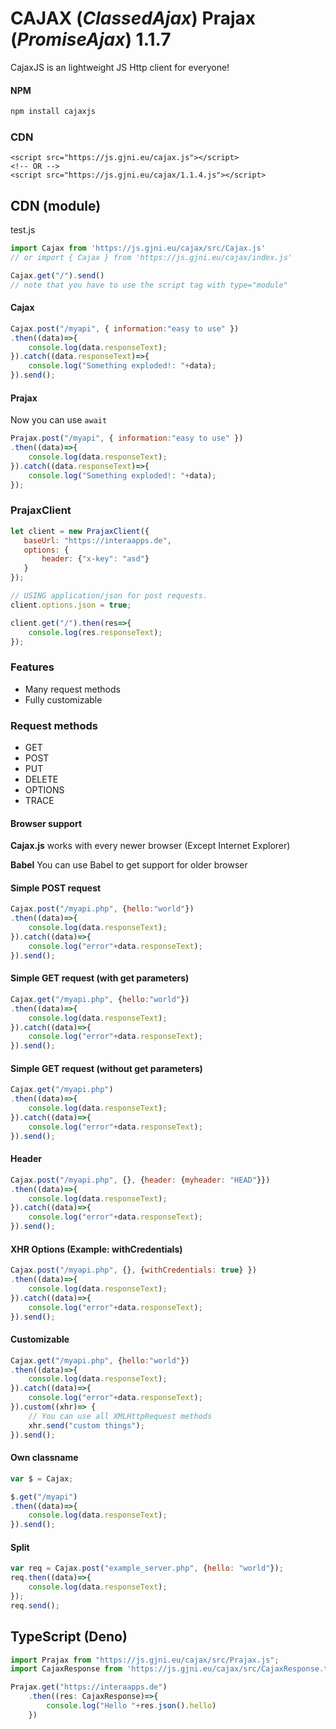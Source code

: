 # CAJAX (*ClassedAjax*) Prajax (*PromiseAjax*) 1.1.7
CajaxJS is an lightweight JS Http client for everyone!

#### NPM
```bash
npm install cajaxjs
```

### CDN
```
<script src="https://js.gjni.eu/cajax.js"></script>
<!-- OR -->
<script src="https://js.gjni.eu/cajax/1.1.4.js"></script>
```

## CDN (module)
test.js
```javascript
import Cajax from 'https://js.gjni.eu/cajax/src/Cajax.js'
// or import { Cajax } from 'https://js.gjni.eu/cajax/index.js'

Cajax.get("/").send()
// note that you have to use the script tag with type="module"
```


#### Cajax
```javascript
Cajax.post("/myapi", { information:"easy to use" })
.then((data)=>{
    console.log(data.responseText);
}).catch((data.responseText)=>{
    console.log("Something exploded!: "+data);
}).send();
```

#### Prajax
Now you can use `await`
```javascript
Prajax.post("/myapi", { information:"easy to use" })
.then((data)=>{
    console.log(data.responseText);
}).catch((data.responseText)=>{
    console.log("Something exploded!: "+data);
});
```

### PrajaxClient
```javascript
let client = new PrajaxClient({
   baseUrl: "https://interaapps.de",
   options: {
       header: {"x-key": "asd"}
   }
});

// USING application/json for post requests.
client.options.json = true;

client.get("/").then(res=>{
    console.log(res.responseText);
});
```

### Features
- Many request methods
- Fully customizable

### Request methods
- GET
- POST
- PUT
- DELETE
- OPTIONS
- TRACE

#### Browser support
**Cajax.js** works with every newer browser (Except Internet Explorer)

**Babel** You can use Babel to get support for older browser

#### Simple POST request
```javascript
Cajax.post("/myapi.php", {hello:"world"})
.then((data)=>{
    console.log(data.responseText);
}).catch((data)=>{
    console.log("error"+data.responseText);
}).send();
```

#### Simple GET request (with get parameters)
```javascript
Cajax.get("/myapi.php", {hello:"world"})
.then((data)=>{
    console.log(data.responseText);
}).catch((data)=>{
    console.log("error"+data.responseText);
}).send();
```

#### Simple GET request (without get parameters)
```javascript
Cajax.get("/myapi.php")
.then((data)=>{
    console.log(data.responseText);
}).catch((data)=>{
    console.log("error"+data.responseText);
}).send();
```

#### Header
```javascript
Cajax.post("/myapi.php", {}, {header: {myheader: "HEAD"}})
.then((data)=>{
    console.log(data.responseText);
}).catch((data)=>{
    console.log("error"+data.responseText);
}).send();
```

#### XHR Options (Example: withCredentials)
```javascript
Cajax.post("/myapi.php", {}, {withCredentials: true} })
.then((data)=>{
    console.log(data.responseText);
}).catch((data)=>{
    console.log("error"+data.responseText);
}).send();
```

#### Customizable
```javascript
Cajax.get("/myapi.php", {hello:"world"})
.then((data)=>{
    console.log(data.responseText);
}).catch((data)=>{
    console.log("error"+data.responseText);
}).custom((xhr)=> {
	// You can use all XMLHttpRequest methods
	xhr.send("custom things");
}).send();
```

#### Own  classname
```javascript
var $ = Cajax;

$.get("/myapi")
.then((data)=>{
    console.log(data.responseText);
}).send();
```

#### Split
```javascript
var req = Cajax.post("example_server.php", {hello: "world"});
req.then((data)=>{
    console.log(data.responseText);
});
req.send();
```


## TypeScript (Deno)
```typescript
import Prajax from "https://js.gjni.eu/cajax/src/Prajax.js";
import CajaxResponse from 'https://js.gjni.eu/cajax/src/CajaxResponse.ts';

Prajax.get("https://interaapps.de")
    .then((res: CajaxResponse)=>{
        console.log("Hello "+res.json().hello)
    })
```